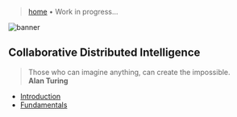 > [home](/computing)
> &bull; Work in progress...

![banner](/cdi/photos/banner.png)

## Collaborative Distributed Intelligence 

> Those who can imagine anything, can create the impossible.  
> **Alan Turing**

* [Introduction](introduction)
* [Fundamentals](fundamentals)
